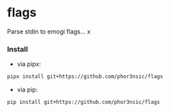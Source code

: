# flags

Parse stdin to emogi flags...
x

### Install

- via pipx:

```sh
pipx install git+https://github.com/phor3nsic/flags
```
- via pip:

```sh
pip install git+https://github.com/phor3nsic/flags
```
